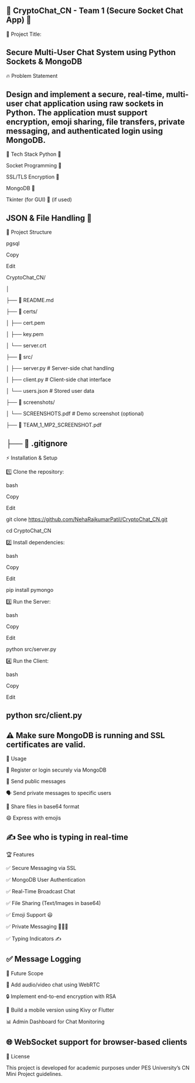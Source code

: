 📡 CryptoChat_CN - Team 1 (Secure Socket Chat App) 🚀
-------------------------------------------------------------
📌 Project Title:

Secure Multi-User Chat System using Python Sockets & MongoDB
------------------------------------------------------------
🔥 Problem Statement

Design and implement a secure, real-time, multi-user chat application using raw sockets in Python. The application must support encryption, emoji sharing, file transfers, private messaging, and authenticated login using MongoDB.
------------------------------------------------------------
📌 Tech Stack
Python 🐍

Socket Programming 🔌

SSL/TLS Encryption 🔐

MongoDB 🍃

Tkinter (for GUI) 🎨 (if used)

JSON & File Handling 📁
------------------------------------------------------------
📁 Project Structure

pgsql

Copy

Edit

CryptoChat_CN/

│

├── 📜 README.md

├── 📂 certs/

│   ├── cert.pem

│   ├── key.pem

│   └── server.crt

├── 📂 src/

│   ├── server.py         # Server-side chat handling

│   ├── client.py         # Client-side chat interface

│   └── users.json        # Stored user data

├── 📂 screenshots/

│   └── SCREENSHOTS.pdf   # Demo screenshot (optional)

├── 📜 TEAM_1_MP2_SCREENSHOT.pdf

├── 📜 .gitignore
------------------------------------------------------------
⚡ Installation & Setup

1️⃣ Clone the repository:

bash

Copy

Edit

git clone https://github.com/NehaRajkumarPatil/CryptoChat_CN.git

cd CryptoChat_CN

2️⃣ Install dependencies:

bash

Copy

Edit

pip install pymongo

3️⃣ Run the Server:

bash

Copy

Edit

python src/server.py

4️⃣ Run the Client:

bash

Copy

Edit

python src/client.py
------------------------------------------------------------
⚠️ Make sure MongoDB is running and SSL certificates are valid.
------------------------------------------------------------
🚀 Usage

👤 Register or login securely via MongoDB

💬 Send public messages

🗣️ Send private messages to specific users

📁 Share files in base64 format

😄 Express with emojis

✍️ See who is typing in real-time
------------------------------------------------------------
🏆 Features

✅ Secure Messaging via SSL

✅ MongoDB User Authentication

✅ Real-Time Broadcast Chat

✅ File Sharing (Text/Images in base64)

✅ Emoji Support 😃

✅ Private Messaging 🧑‍🤝‍🧑

✅ Typing Indicators ✍️

✅ Message Logging
------------------------------------------------------------
🎯 Future Scope

🚀 Add audio/video chat using WebRTC

🔒 Implement end-to-end encryption with RSA

📱 Build a mobile version using Kivy or Flutter

📊 Admin Dashboard for Chat Monitoring

🌐 WebSocket support for browser-based clients
------------------------------------------------------------
📜 License

This project is developed for academic purposes under PES University’s CN Mini Project guidelines.
